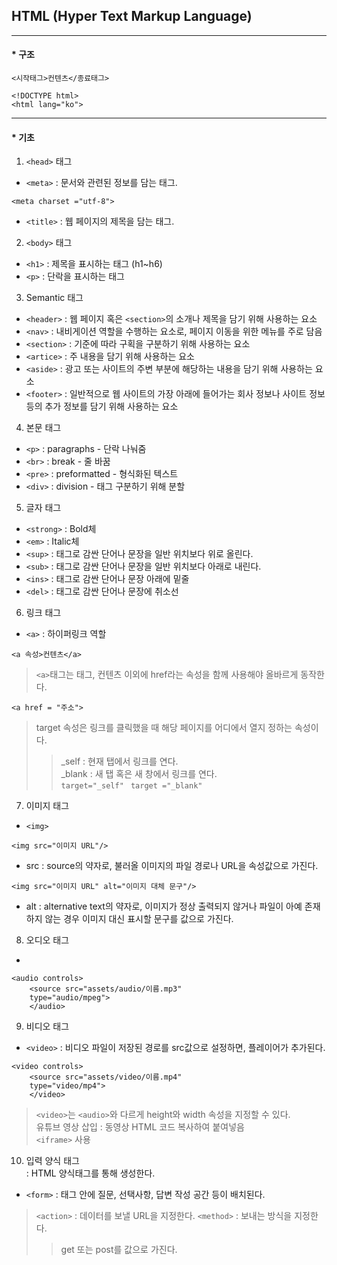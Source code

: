 ## HTML (Hyper Text Markup Language)  
  
  ***
  
  
#### * 구조  
  
  
```
<시작태그>컨텐츠</종료태그>
```  
  
```<!DOCTYPE html>```  
```<html lang="ko">```  

***
   
#### * 기초  

  
1. ```<head>``` 태그
* ```<meta>``` : 문서와 관련된 정보를 담는 태그.  
```
<meta charset ="utf-8">
```
* ```<title>``` : 웹 페이지의 제목을 담는 태그.  
  
  
2. ```<body>``` 태그
* ```<h1>``` : 제목을 표시하는 태그 (h1~h6)  
* ```<p>``` : 단락을 표시하는 태그  
  
   
3. Semantic 태그
* ```<header>``` : 웹 페이지 혹은 ```<section>```의 소개나 제목을 담기 위해 사용하는 요소  
* ```<nav>``` : 내비게이션 역할을 수행하는 요소로, 페이지 이동을 위한 메뉴를 주로 담음  
* ```<section>``` : 기준에 따라 구획을 구분하기 위해 사용하는 요소  
* ```<artice>``` : 주 내용을 담기 위해 사용하는 요소  
* ```<aside>``` : 광고 또는 사이트의 주변 부분에 해당하는 내용을 담기 위해 사용하는 요소  
* ```<footer>``` : 일반적으로 웹 사이트의 가장 아래에 들어가는 회사 정보나 사이트 정보 등의 추가 정보를 담기 위해 사용하는 요소  
   
     
4. 본문 태그
* ```<p>``` : paragraphs - 단락 나눠줌  
* ```<br>``` : break - 줄 바꿈  
* ```<pre>``` : preformatted - 형식화된 텍스트  
* ```<div>``` : division - 태그 구분하기 위해 분할  
  
   
5. 글자 태그  
* ```<strong>``` : Bold체  
* ```<em>``` : Italic체  
* ```<sup>``` : 태그로 감싼 단어나 문장을 일반 위치보다 위로 올린다.  
* ```<sub>``` : 태그로 감싼 단어나 문장을 일반 위치보다 아래로 내린다.  
* ```<ins>``` : 태그로 감싼 단어나 문장 아래에 밑줄  
* ```<del>``` : 태그로 감싼 단어나 문장에 취소선  
  
    
6. 링크 태그  
* ```<a>``` : 하이퍼링크 역할  
```
<a 속성>컨텐츠</a>
``` 
> ```<a>```태그는 태그, 컨텐츠 이외에 href라는 속성을 함께 사용해야 올바르게 동작한다.
```
<a href = "주소">
``` 
> target 속성은 링크를 클릭했을 때 해당 페이지를 어디에서 열지 정하는 속성이다.  
>   > _self : 현재 탭에서 링크를 연다.  
>   > _blank : 새 탭 혹은 새 창에서 링크를 연다.  
>   > ``` target="_self" ``` 
>   > ``` target ="_blank"```
  
  
7. 이미지 태그  
* ```<img>```
```
<img src="이미지 URL"/>
```  
+ src : source의 약자로, 불러올 이미지의 파일 경로나 URL을 속성값으로 가진다.  
```
<img src="이미지 URL" alt="이미지 대체 문구"/>
```
+ alt : alternative text의 약자로, 이미지가 정상 출력되지 않거나 파일이 아예 존재하지 않는 경우 이미지 대신 표시할 문구를 값으로 가진다.  
  
    
8. 오디오 태그  
* <audio> : 오디오 파일이 저장된 경로를 src값으로 설정하면 플레이어가 추가된다.  
```
<audio controls>
    <source src="assets/audio/이름.mp3"
    type="audio/mpeg">
    </audio>
``` 
  
9. 비디오 태그  
* ```<video>``` : 비디오 파일이 저장된 경로를 src값으로 설정하면, 플레이어가 추가된다.  
```
<video controls>
    <source src="assets/video/이름.mp4"
    type="video/mp4">
    </video>
```  
> ```<video>```는 ```<audio>```와 다르게 height와 width 속성을 지정할 수 있다.  
> 유튜브 영상 삽입 : 동영상 HTML 코드 복사하여 붙여넣음  
> ```<iframe>``` 사용  
  
10. 입력 양식 태그  
: HTML 양식태그를 통해 생성한다.
* ```<form>``` : 태그 안에 질문, 선택사항, 답변 작성 공간 등이 배치된다.
> ```<action>``` : 데이터를 보낼 URL을 지정한다.
> ```<method>``` : 보내는 방식을 지정한다.
>   >   get 또는 post를 값으로 가진다.
``` get : 

